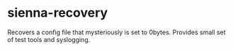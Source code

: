 # sienna-recovery
Recovers a config file that mysteriously is set to 0bytes. Provides small set of test tools and syslogging.
